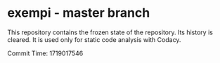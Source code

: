 # exempi - master branch

This repository contains the frozen state of the repository.
Its history is cleared. It is used only for static code
analysis with Codacy.

Commit Time: 1719017546